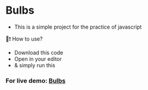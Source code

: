 # Bulbs

- This is a simple project for the practice of javascript


📝❗ How to use?
- Download this code
- Open in your editor
- & simply run this


### For live demo: [Bulbs](https://developer0000000.github.io/Bulbs/)

